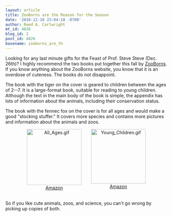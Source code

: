 ```yaml
---
layout: article
title: ZooBorns are the Reason for the Season
date: '2010-12-18 23:04:18 -0700'
author: Reed A. Cartwright
mt_id: 4826
blog_id: 2
post_id: 4826
basename: zooborns_are_th
---
```

Looking for any last minute gifts for the Feast of Prof. Steve Steve (Dec. 26th)?  I highly recommend the two books put together this fall by [ZooBorns](http://www.zooborns.com/).  If you know anything about the ZooBorns website, you know that it is an overdose of cuteness.  The books do not disappoint.

The book with the tiger on the cover is geared to children between the ages of 2--7.  It is a large-format book, suitable for reading to young children.  Although the text in the main body of the book is simple, the appendix has lots of information about the animals, including their conservation status.

The book with the fennec fox on the cover is for all ages and would make a good "stocking stuffer."  It covers more species and contains more pictures and information about the animals and zoos.


<div style="margin-left: auto; margin-right: auto; width: 400px;">
<div style="text-align: center; float: left; width:200px;">
<img alt="All_Ages.gif" src="/PT/uploads/2010/All_Ages.gif" width="170" height="174" class="mt-image-none" style="" /><br/><a href="http://www.amazon.com/gp/product/1439195315">Amazon</a>
</div>

<div style="text-align: center; float: left; width:200px;">
<img alt="Young_Children.gif" src="/PT/uploads/2010/Young_Children.gif" width="170" height="170" class="mt-image-none" style="" /><br/><a href="http://www.amazon.com/gp/product/1442412720">Amazon</a>
</div>
</div>
<div style="clear: both;">&nbsp;</div>


So if you like cute animals, zoos, and science, you can't go wrong by picking up copies of both.
